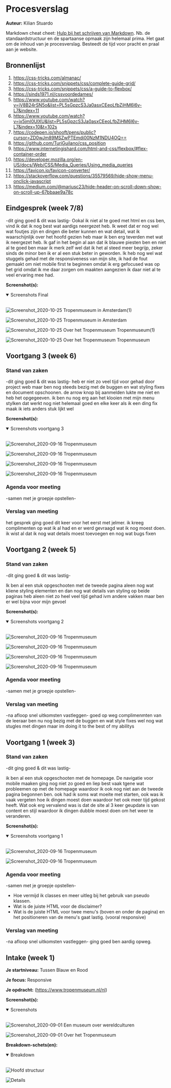 # Procesverslag
**Auteur:** Kilian Stuardo

Markdown cheat cheet: [Hulp bij het schrijven van Markdown](https://github.com/adam-p/markdown-here/wiki/Markdown-Cheatsheet). Nb. de standaardstructuur en de spartaanse opmaak zijn helemaal prima. Het gaat om de inhoud van je procesverslag. Besteedt de tijd voor pracht en praal aan je website.



## Bronnenlijst
1. https://css-tricks.com/almanac/
2. https://css-tricks.com/snippets/css/complete-guide-grid/
3. https://css-tricks.com/snippets/css/a-guide-to-flexbox/
4. https://sinds1971.nl/cssvoordedames/
5. https://www.youtube.com/watch?v=jV8B24rSN5o&list=PL5sGpzcS3Ja0asxCEeoLfbZiHM6l6v-L7&index=11
6. https://www.youtube.com/watch?v=jx5jmI0UlXU&list=PL5sGpzcS3Ja0asxCEeoLfbZiHM6l6v-L7&index=10&t=102s
7. https://codepen.io/shooft/pens/public?cursor=ZD0wJm89MSZwPTEmdj00NzM1NDU4OQ==
8. https://github.com/TuriGuilano/css_position
9. https://www.internetingishard.com/html-and-css/flexbox/#flex-container-order
10. https://developer.mozilla.org/en-US/docs/Web/CSS/Media_Queries/Using_media_queries
11. https://favicon.io/favicon-converter/
12. https://stackoverflow.com/questions/35579569/hide-show-menu-onclick-javascript
13. https://medium.com/@mariusc23/hide-header-on-scroll-down-show-on-scroll-up-67bbaae9a78c





## Eindgesprek (week 7/8)

-dit ging goed & dit was lastig-
Ookal ik niet al te goed met html en css ben, vind ik dat ik nog best wat aardigs neergezet heb. Ik weet dat er nog wel wat foutjes zijn en dingen die beter kunnen en wat detail, wat ik waarschijnlijk over het hoofd gezien heb maar ik ben erg teverden met wat ik neergezet heb. Ik gaf in  het begin al aan dat ik blauwe piesten ben en niet al te goed ben maar ik merk zelf wel dat ik het al steed meer begrijp, zeker sinds de minor ben ik er al een stuk beter in geworden. Ik heb nog wel wat stuggels gehad met de responsiveness van mijn site, ik had de fout gemaakt om niet mobile first te beginnen omdat ik erg gefocused was op het grid omdat ik me daar zorgen om maakten aangezien ik daar niet al te veel ervaring mee had. 

**Screenshot(s):**
<details open>
<summary>Screenshots Final</summary>
<br>

![Screenshot_2020-10-25 Tropenmuseum in Amsterdam(1)](https://user-images.githubusercontent.com/45419401/97116011-c5236b80-16fa-11eb-8288-28823ae4ffeb.jpg)

![Screenshot_2020-10-25 Tropenmuseum in Amsterdam](https://user-images.githubusercontent.com/45419401/97116032-e2f0d080-16fa-11eb-9712-e77e71231fc3.jpg)

![Screenshot_2020-10-25 Over het Tropenmuseum Tropenmuseum(1)](https://user-images.githubusercontent.com/45419401/97116071-0fa4e800-16fb-11eb-8818-22a66233dc3f.jpg)

![Screenshot_2020-10-25 Over het Tropenmuseum Tropenmuseum](https://user-images.githubusercontent.com/45419401/97116089-24817b80-16fb-11eb-964e-dd416760ce4f.jpg)

</details>

## Voortgang 3 (week 6)

### Stand van zaken
-dit ging goed & dit was lastig-
 heb er niet zo veel tijd voor gehad door project web maar ben nog steeds bezig met de buggen en wat styling fixes en document opschoonen.
 de arrow knop bij aanmelden lukte me niet en heb het opgegeeven.
 ik ben nu nog erg aan het klooien met mijn menu stylken dat werkt nog niet helemaal goed en elke keer als ik een ding fix maak ik iets anders stuk lijkt wel

**Screenshot(s):**
<details open>
<summary>Screenshots voortgang 3</summary>
<br>

![Screenshot_2020-09-16 Tropenmuseum](https://user-images.githubusercontent.com/45419401/95565145-0b50ad80-0a20-11eb-8a2c-493df46a6b7b.jpg)

![Screenshot_2020-09-16 Tropenmuseum](https://user-images.githubusercontent.com/45419401/95565240-2f13f380-0a20-11eb-9e6e-46729c766712.jpg)

![Screenshot_2020-09-16 Tropenmuseum](https://user-images.githubusercontent.com/45419401/95565313-49e66800-0a20-11eb-83d7-5f4e9bdf3532.jpg)

![Screenshot_2020-09-16 Tropenmuseum](https://user-images.githubusercontent.com/45419401/95565363-5ff42880-0a20-11eb-995e-4d5dce1ba1bd.jpg)

</details>

### Agenda voor meeting

-samen met je groepje opstellen-



### Verslag van meeting
het gesprek ging goed dit keer voor het eerst met jelmer.
ik kreeg complimenten op wat ik al had en er werd gevraagd wat ik nog moest doen. ik wist al dat ik nog wat details moest toevoegen en nog wat bugs fixen



## Voortgang 2 (week 5)

### Stand van zaken
-dit ging goed & dit was lastig-

Ik ben al een stuk opgeschooten met de tweede pagina aleen nog wat kliene styling elementen en dan nog wat details van styling op beide paginas heb aleen niet zo heel veel tijd gehad ivm andere vakken maar ben er wel bijna voor mijn gevoel

**Screenshot(s):**
<details open>
<summary>Screenshots voortgang 2</summary>
<br>

![Screenshot_2020-09-16 Tropenmuseum](https://user-images.githubusercontent.com/45419401/94858470-60def600-0433-11eb-8cd4-b9f16efcbf51.jpg)

![Screenshot_2020-09-16 Tropenmuseum](https://user-images.githubusercontent.com/45419401/94858362-3ab95600-0433-11eb-8d53-6f5c476de2c7.jpg)

![Screenshot_2020-09-16 Tropenmuseum](https://user-images.githubusercontent.com/45419401/94858590-8f5cd100-0433-11eb-8a85-8100498014bf.jpg)

![Screenshot_2020-09-16 Tropenmuseum](https://user-images.githubusercontent.com/45419401/94858659-ab607280-0433-11eb-8564-b84b348ebc1b.jpg)

</details>

### Agenda voor meeting

-samen met je groepje opstellen-



### Verslag van meeting

-na afloop snel uitkomsten vastleggen-
goed op weg complimenmten van de leeraar
ben nu nog bezig met de buggen en wat style fixes 
wel nog wat stugles met dingen maar im doing it to the best of my abilitys



## Voortgang 1 (week 3)

### Stand van zaken

-dit ging goed & dit was lastig-

ik ben al een stuk opgeschooten met de homepage. De navigatie voor mobile maaken ging nog niet zo goed en liep best vaak tgene wat probleemen op met de homepage waardoor ik ook nog niet aan de tweede pagina begonnen ben. ook had ik soms wat moeite met starten, ook was ik vaak vergeten hoe ik dingen moest doen waardoor het ook meer tijd gekost heeft. Wat ook erg vervalend was is dat de site al 3 keer geupdate is van content en stijl waardoor ik dingen dubble moest doen om het weer te veranderen.

**Screenshot(s):**
<details open>
<summary>Screenshots voortgang 1</summary>
<br>

![Screenshot_2020-09-16 Tropenmuseum](https://user-images.githubusercontent.com/45419401/93386478-0e64dd80-f868-11ea-92c3-7a10b8866ac4.jpg)

![Screenshot_2020-09-16 Tropenmuseum](https://user-images.githubusercontent.com/45419401/93386558-289ebb80-f868-11ea-92f3-c7efbd1d8e95.png)

</details>

### Agenda voor meeting

-samen met je groepje opstellen-

* Hoe vermijd ik classes en meer uitleg bij het gebruik van pseudo klassen.
* Wat is de juiste HTML voor de disclaimer?
* Wat is de juiste HTML voor twee menu's (boven en onder de pagina) en het positioneren van de menu's gaat lastig. (vooral responsive)

### Verslag van meeting

-na afloop snel uitkomsten vastleggen-
ging goed ben aardig opweg.



## Intake (week 1)

**Je startniveau:** Tussen Blauw en Rood

**Je focus:** Responsive

**Je opdracht:** (https://www.tropenmuseum.nl/nl)

**Screenshot(s):**

<details open>
<summary>Screenshots</summary>
<br>

![Screenshot_2020-09-01 Een museum over wereldculturen](https://user-images.githubusercontent.com/45419401/93386196-a44c3880-f867-11ea-914d-99d6d9c7dd97.jpg)


![Screenshot_2020-09-01 Over het Tropenmuseum](https://user-images.githubusercontent.com/45419401/93386305-c5148e00-f867-11ea-946f-3a39492fbaf6.jpg)

</details>

**Breakdown-schets(en):**

<details open>
<summary>Breakdown</summary>
<br>

![Hoofd structuur](https://user-images.githubusercontent.com/45419401/92012982-733f1480-ed4d-11ea-8858-9310d8cae1db.png)

![Details](https://user-images.githubusercontent.com/45419401/92013097-9b2e7800-ed4d-11ea-8dda-04c244c3c2f3.png)

</details>
